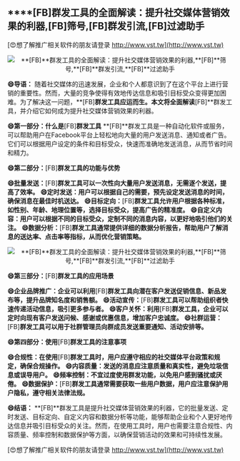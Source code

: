 ## ****[FB]**群发工具的全面解读：提升社交媒体营销效果的利器,**[FB]**筛号,**[FB]**群发引流,**[FB]**过滤助手**

[😍想了解推广相关软件的朋友请登录 http://www.vst.tw](http://www.vst.tw)

 <center><img src="https://vst.tw/MP4/tuiguang/png/6.png" alt="**[FB]**群发工具的全面解读：提升社交媒体营销效果的利器,**[FB]**筛号,**[FB]**群发引流,**[FB]**过滤助手"></center>

**😄导语：**
随着社交媒体的迅速发展，企业和个人都意识到了在这个平台上进行营销的重要性。然而，大量的竞争使得有效地传达信息和吸引目标受众变得更加困难。为了解决这一问题，**[FB]**群发工具应运而生。本文将全面解读**[FB]**群发工具，并介绍它如何成为提升社交媒体营销效果的利器。

**😄第一部分：什么是**[FB]**群发工具**
**[FB]**群发工具是一种自动化软件或服务，可以帮助用户在Facebook平台上轻松地向大量的用户发送消息、通知或者广告。它们可以根据用户设定的条件和目标受众，快速而准确地发送消息，从而节省时间和精力。

**😄第二部分：**[FB]**群发工具的功能与优势**

**😄批量发送：**[FB]**群发工具可以一次性向大量用户发送消息，无需逐个发送，提高了效率。**
**😄定时发送：用户可以根据自己的需要，预先设定发送消息的时间，确保消息在最佳时机送达。**
**😄目标定向：**[FB]**群发工具允许用户根据各种标准，如性别、年龄、地理位置等，选择目标受众，提高广告的精准度。**
**😄自定义内容：用户可以根据不同的目标受众，定制不同的消息内容，以更好地吸引他们的关注。**
**😄数据分析：**[FB]**群发工具通常提供详细的数据分析报告，帮助用户了解消息的送达率、点击率等指标，从而优化营销策略。**

 <center><img src="https://vst.tw/MP4/tuiguang/png/3.png" alt="**[FB]**群发工具的全面解读：提升社交媒体营销效果的利器,**[FB]**筛号,**[FB]**群发引流,**[FB]**过滤助手"></center>

**😄第三部分：**[FB]**群发工具的应用场景**

**😄企业品牌推广：企业可以利用**[FB]**群发工具向潜在客户发送促销信息、新品发布等，提升品牌知名度和销售额。**
**😄活动宣传：**[FB]**群发工具可以帮助组织者快速传递活动信息，吸引更多参与者。**
**😄客户关怀：利用**[FB]**群发工具，企业可以定时向现有客户发送问候、感谢或优惠信息，增加客户忠诚度。**
**😄社群运营：**[FB]**群发工具可以用于社群管理员向群成员发送重要通知、活动安排等。**

**😄第四部分：使用**[FB]**群发工具的注意事项**

**😄合规性：在使用**[FB]**群发工具时，用户应遵守相应的社交媒体平台政策和规定，确保合规操作。**
**😄内容质量：发送的消息应注意质量和真实性，避免垃圾信息或误导用户。**
**😄频率控制：不宜过度使用群发功能，以免用户感到骚扰或厌倦。**
**😄数据保护：**[FB]**群发工具通常需要获取一些用户数据，用户应注意保护用户隐私，遵守相关法律法规。**

**😄结语：**
**[FB]**群发工具是提升社交媒体营销效果的利器，它的批量发送、定时发送、目标定向、自定义内容和数据分析等功能，能够帮助企业和个人更好地传达信息并吸引目标受众的关注。然而，在使用工具时，用户也需要注意合规性、内容质量、频率控制和数据保护等方面，以确保营销活动的效果和可持续性发展。

[😍想了解推广相关软件的朋友请登录 http://www.vst.tw](http://www.vst.tw)



